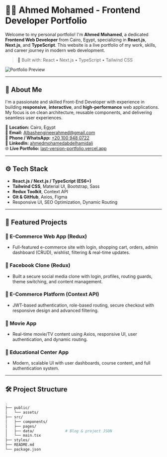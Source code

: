 # 👨‍💻 Ahmed Mohamed - Frontend Developer Portfolio

Welcome to my personal portfolio! I'm **Ahmed Mohamed**, a dedicated **Frontend Web Developer** from Cairo, Egypt, specializing in **React.js**, **Next.js**, and **TypeScript**. This website is a live portfolio of my work, skills, and career journey in modern web development.

> 🚀 Built with: React • Next.js • TypeScript • Tailwind CSS

![Portfolio Preview](https://last-version-portfolio.vercel.app/assets/img/preview.jpg)

---

## 📌 About Me

I'm a passionate and skilled Front-End Developer with experience in building **responsive**, **interactive**, and **high-performance** web applications. My focus is on clean architecture, reusable components, and delivering seamless user experiences.

🔹 **Location:** Cairo, Egypt  
📧 **Email:** [Albashengineerahmed@gmail.com](mailto:Albashengineerahmed@gmail.com)  
📱 **Phone / WhatsApp:** [+20 100 948 0722](https://wa.me/201009480722)  
🔗 **LinkedIn:** [ahmedmohamedabdelhamidali](https://linkedin.com/in/ahmedmohamedabdelhamidali)  
🌐 **Live Portfolio:** [last-version-portfolio.vercel.app](https://last-version-portfolio.vercel.app)

---

## ⚙️ Tech Stack

- **React.js / Next.js / TypeScript (ES6+)**
- **Tailwind CSS**, Material UI, Bootstrap, Sass
- **Redux Toolkit**, Context API
- **Git & GitHub**, Axios, Figma
- Responsive UI, SEO Optimization, Dynamic Routing

---

## 💼 Featured Projects

### 🔸 E-Commerce Web App (Redux)
- Full-featured e-commerce site with login, shopping cart, orders, admin dashboard (CRUD), wishlist, filtering & real-time updates.

### 🔸 Facebook Clone (Redux)
- Built a secure social media clone with login, profiles, routing guards, theme switching, and content management.

### 🔸 E-Commerce Platform (Context API)
- JWT-based authentication, role-based routing, secure checkout with responsive design and advanced filtering.

### 🔸 Movie App
- Real-time movie/TV content using Axios, responsive UI, user authentication, and dynamic routing.

### 🔸 Educational Center App
- Modern, scalable UI with user dashboards, course content, and full authentication system.

---

## 🛠 Project Structure

```bash
.
├── public/
│   └── assets/
├── src/
│   ├── components/
│   ├── pages/
│   ├── data/              # Blog & project JSON
│   └── main.tsx
├── styles/
├── README.md
└── package.json
